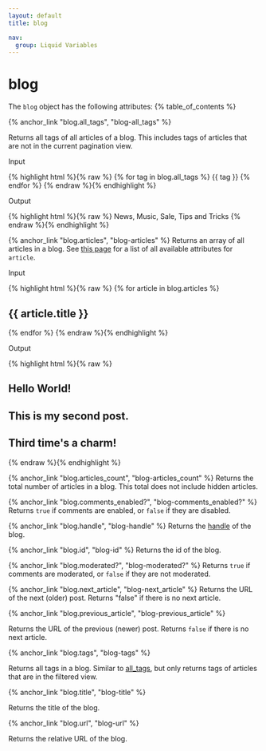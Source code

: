 ```yaml
---
layout: default
title: blog

nav:
  group: Liquid Variables
---
```


# blog

The <code>blog</code> object has the following attributes:
<a id="topofpage"></a>
{% table_of_contents %}


{% anchor_link "blog.all_tags", "blog-all_tags" %}

Returns all tags of all articles of a blog. This includes tags of articles that are not in the current pagination view. 

<p class="input">Input</p>
<div>
{% highlight html %}{% raw %}
{% for tag in blog.all_tags %}
	{{ tag }} 
{% endfor %}
{% endraw %}{% endhighlight %}
</div>

<p class="output">Output</p>
<div>
{% highlight html %}{% raw %}
News, Music, Sale, Tips and Tricks  
{% endraw %}{% endhighlight %}
</div>







{% anchor_link "blog.articles", "blog-articles" %}
Returns an array of all articles in a blog. See <a href="/themes/liquid-documentation/objects/article/">this page</a> for a list of all available attributes for <code>article</code>.

<p class="input">Input</p>
<div>
{% highlight html %}{% raw %}
{% for article in blog.articles %}
	<h2>{{ article.title }}</h2>
{% endfor %}
{% endraw %}{% endhighlight %}
</div>

<p class="output">Output</p>
<div>
{% highlight html %}{% raw %}
<h2>Hello World!</h2>
<h2>This is my second post.</h2>
<h2>Third time's a charm!</h2>
{% endraw %}{% endhighlight %}
</div>








{% anchor_link "blog.articles_count", "blog-articles_count" %}
Returns the total number of articles in a blog. This total does not include hidden articles. 






{% anchor_link "blog.comments_enabled?", "blog-comments_enabled?" %}
Returns <code>true</code> if comments are enabled, or <code>false</code> if they are disabled.







{% anchor_link "blog.handle", "blog-handle" %}
Returns the <a href="/themes/liquid-documentation/basics/handle/">handle</a> of the blog. 






{% anchor_link "blog.id", "blog-id" %}
Returns the id of the blog.





{% anchor_link "blog.moderated?", "blog-moderated?" %}
Returns <code>true</code> if comments are moderated, or <code>false</code> if they are not moderated.





{% anchor_link "blog.next_article", "blog-next_article" %}
Returns the URL of the next (older) post. Returns "false" if there is no next article. 








{% anchor_link "blog.previous_article", "blog-previous_article" %}

Returns the URL of the previous (newer) post. Returns <code>false</code> if there is no next article. 






{% anchor_link "blog.tags", "blog-tags" %}

Returns all tags in a blog. Similar to <a href="#blog.all_tags">all_tags</a>, but only returns tags of articles that are in the filtered view. 






{% anchor_link "blog.title", "blog-title" %}

Returns the title of the blog. 







{% anchor_link "blog.url", "blog-url" %}

Returns the relative URL of the blog.



